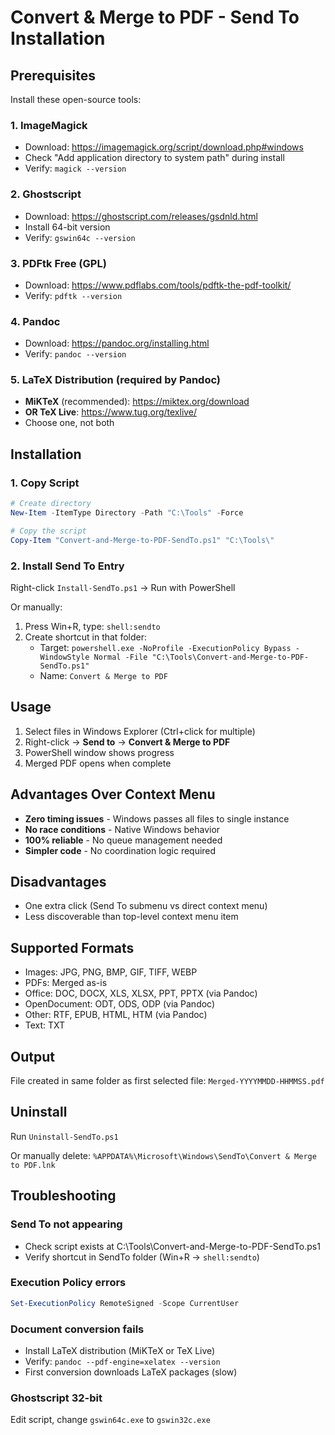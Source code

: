 # Convert & Merge to PDF - Send To Installation

## Prerequisites

Install these open-source tools:

### 1. ImageMagick
- Download: https://imagemagick.org/script/download.php#windows
- Check "Add application directory to system path" during install
- Verify: `magick --version`

### 2. Ghostscript
- Download: https://ghostscript.com/releases/gsdnld.html
- Install 64-bit version
- Verify: `gswin64c --version`

### 3. PDFtk Free (GPL)
- Download: https://www.pdflabs.com/tools/pdftk-the-pdf-toolkit/
- Verify: `pdftk --version`

### 4. Pandoc
- Download: https://pandoc.org/installing.html
- Verify: `pandoc --version`

### 5. LaTeX Distribution (required by Pandoc)
- **MiKTeX** (recommended): https://miktex.org/download
- **OR TeX Live**: https://www.tug.org/texlive/
- Choose one, not both

## Installation

### 1. Copy Script
```powershell
# Create directory
New-Item -ItemType Directory -Path "C:\Tools" -Force

# Copy the script
Copy-Item "Convert-and-Merge-to-PDF-SendTo.ps1" "C:\Tools\"
```

### 2. Install Send To Entry
Right-click `Install-SendTo.ps1` → Run with PowerShell

Or manually:
1. Press Win+R, type: `shell:sendto`
2. Create shortcut in that folder:
   - Target: `powershell.exe -NoProfile -ExecutionPolicy Bypass -WindowStyle Normal -File "C:\Tools\Convert-and-Merge-to-PDF-SendTo.ps1"`
   - Name: `Convert & Merge to PDF`

## Usage

1. Select files in Windows Explorer (Ctrl+click for multiple)
2. Right-click → **Send to** → **Convert & Merge to PDF**
3. PowerShell window shows progress
4. Merged PDF opens when complete

## Advantages Over Context Menu

- **Zero timing issues** - Windows passes all files to single instance
- **No race conditions** - Native Windows behavior
- **100% reliable** - No queue management needed
- **Simpler code** - No coordination logic required

## Disadvantages

- One extra click (Send To submenu vs direct context menu)
- Less discoverable than top-level context menu item

## Supported Formats

- Images: JPG, PNG, BMP, GIF, TIFF, WEBP
- PDFs: Merged as-is
- Office: DOC, DOCX, XLS, XLSX, PPT, PPTX (via Pandoc)
- OpenDocument: ODT, ODS, ODP (via Pandoc)
- Other: RTF, EPUB, HTML, HTM (via Pandoc)
- Text: TXT

## Output

File created in same folder as first selected file:
`Merged-YYYYMMDD-HHMMSS.pdf`

## Uninstall

Run `Uninstall-SendTo.ps1`

Or manually delete: `%APPDATA%\Microsoft\Windows\SendTo\Convert & Merge to PDF.lnk`

## Troubleshooting

### Send To not appearing
- Check script exists at C:\Tools\Convert-and-Merge-to-PDF-SendTo.ps1
- Verify shortcut in SendTo folder (Win+R → `shell:sendto`)

### Execution Policy errors
```powershell
Set-ExecutionPolicy RemoteSigned -Scope CurrentUser
```

### Document conversion fails
- Install LaTeX distribution (MiKTeX or TeX Live)
- Verify: `pandoc --pdf-engine=xelatex --version`
- First conversion downloads LaTeX packages (slow)

### Ghostscript 32-bit
Edit script, change `gswin64c.exe` to `gswin32c.exe`
